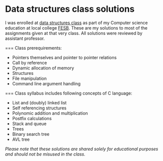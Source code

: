 # Data structures class solutions

I was enrolled at [data structures class](https://nastava.fesb.unist.hr/nastava/predmeti/4565) as part of my Computer science education at local college [FESB](https://www.fesb.unist.hr/). These are my solutions to most of the assignments given at that very class. All solutions were reviewed by assistant professor.

===
Class prerequirements:
- Pointers themselves and pointer to pointer relations
- Call by reference
- Dynamic allocation of memory
- Structures
- File manipulation
- Command line argument handling

===
Class syllabus includes following concepts of C language:
- List and (doubly) linked list
- Self referencing structures
- Polynomic addition and multiplication
- Postfix calculations
- Stack and queue
- Trees
- Binary search tree
- AVL tree
     
*Please note that these solutions are shared solely for educational purposes and should not be misused in the class.*
